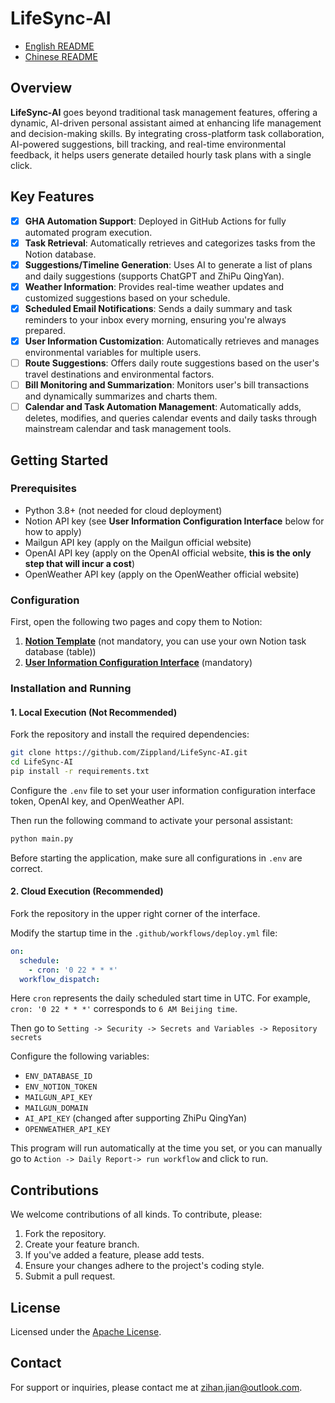 # LifeSync-AI

- [English README](README_EN.md)
- [Chinese README](README.md)

## Overview
**LifeSync-AI** goes beyond traditional task management features, offering a dynamic, AI-driven personal assistant aimed at enhancing life management and decision-making skills. By integrating cross-platform task collaboration, AI-powered suggestions, bill tracking, and real-time environmental feedback, it helps users generate detailed hourly task plans with a single click.

## Key Features
- [X] **GHA Automation Support**: Deployed in GitHub Actions for fully automated program execution.
- [X] **Task Retrieval**: Automatically retrieves and categorizes tasks from the Notion database.
- [X] **Suggestions/Timeline Generation**: Uses AI to generate a list of plans and daily suggestions (supports ChatGPT and ZhiPu QingYan).
- [X] **Weather Information**: Provides real-time weather updates and customized suggestions based on your schedule.
- [X] **Scheduled Email Notifications**: Sends a daily summary and task reminders to your inbox every morning, ensuring you're always prepared.
- [X] **User Information Customization**: Automatically retrieves and manages environmental variables for multiple users.
- [ ] **Route Suggestions**: Offers daily route suggestions based on the user's travel destinations and environmental factors.
- [ ] **Bill Monitoring and Summarization**: Monitors user's bill transactions and dynamically summarizes and charts them.
- [ ] **Calendar and Task Automation Management**: Automatically adds, deletes, modifies, and queries calendar events and daily tasks through mainstream calendar and task management tools.

## Getting Started

### Prerequisites
- Python 3.8+ (not needed for cloud deployment)
- Notion API key (see **User Information Configuration Interface** below for how to apply)
- Mailgun API key (apply on the Mailgun official website)
- OpenAI API key (apply on the OpenAI official website, **this is the only step that will incur a cost**)
- OpenWeather API key (apply on the OpenWeather official website)

### Configuration
First, open the following two pages and copy them to Notion:
1. [**Notion Template**](https://ubiquitous-myth-d1f.notion.site/Second-Brain-dd7f04a080794073aad7834adb2e7e57?pvs=4) (not mandatory, you can use your own Notion task database (table))
2. [**User Information Configuration Interface**](https://ubiquitous-myth-d1f.notion.site/1604cf736e5248cab549aefc2d7239b9?v=29ad555af9f3424da9a78fd46ce6dc96&pvs=4) (mandatory)

### Installation and Running
#### 1. Local Execution (Not Recommended)
Fork the repository and install the required dependencies:
```bash
git clone https://github.com/Zippland/LifeSync-AI.git
cd LifeSync-AI
pip install -r requirements.txt
```
Configure the `.env` file to set your user information configuration interface token, OpenAI key, and OpenWeather API.

Then run the following command to activate your personal assistant:
```bash
python main.py
```
Before starting the application, make sure all configurations in `.env` are correct.

#### 2. Cloud Execution (Recommended)
Fork the repository in the upper right corner of the interface.

Modify the startup time in the `.github/workflows/deploy.yml` file:
```yaml
on:
  schedule:
    - cron: '0 22 * * *'
  workflow_dispatch:
```
Here `cron` represents the daily scheduled start time in UTC. For example, `cron: '0 22 * * *'` corresponds to `6 AM Beijing time`.

Then go to `Setting -> Security -> Secrets and Variables -> Repository secrets`

Configure the following variables:
- `ENV_DATABASE_ID`
- `ENV_NOTION_TOKEN`
- `MAILGUN_API_KEY`
- `MAILGUN_DOMAIN`
- `AI_API_KEY` (changed after supporting ZhiPu QingYan)
- `OPENWEATHER_API_KEY`

This program will run automatically at the time you set, or you can manually go to `Action -> Daily Report-> run workflow` and click to run.

## Contributions
We welcome contributions of all kinds. To contribute, please:
1. Fork the repository.
2. Create your feature branch.
3. If you've added a feature, please add tests.
4. Ensure your changes adhere to the project's coding style.
5. Submit a pull request.

## License
Licensed under the [Apache License](LICENSE).

## Contact
For support or inquiries, please contact me at [zihan.jian@outlook.com](mailto:zihan.jian@outlook.com).
